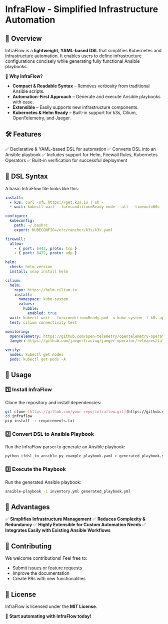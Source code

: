 # InfraFlow - Simplified Infrastructure Automation

## 🚀 Overview
InfraFlow is a **lightweight, YAML-based DSL** that simplifies Kubernetes and infrastructure automation. It enables users to define infrastructure configurations concisely while generating fully functional Ansible playbooks.

🔹 **Why InfraFlow?**
- **Compact & Readable Syntax** – Removes verbosity from traditional Ansible scripts.
- **Automation-First Approach** – Generate and execute Ansible playbooks with ease.
- **Extensible** – Easily supports new infrastructure components.
- **Kubernetes & Helm Ready** – Built-in support for k3s, Cilium, OpenTelemetry, and Jaeger.

## 🛠️ Features
✅ Declarative & YAML-based DSL for automation
✅ Converts DSL into an Ansible playbook
✅ Includes support for Helm, Firewall Rules, Kubernetes Operators
✅ Built-in verification for successful deployment

## 📜 DSL Syntax
A basic InfraFlow file looks like this:
```yaml
install:
  - k3s: curl -sfL https://get.k3s.io | sh -
  - wait: kubectl wait --for=condition=Ready node --all --timeout=60s

configure:
  kubeconfig:
    path: ~/.bashrc
    export: KUBECONFIG=/etc/rancher/k3s/k3s.yaml

firewall:
  allow:
    - { port: 6443, proto: tcp }
    - { port: 8472, proto: udp }

helm:
  check: helm version
  install: snap install helm

cilium:
  helm:
    repo: https://helm.cilium.io
    install:
      namespace: kube-system
      values:
        hubble:
          enabled: true
  wait: kubectl wait --for=condition=Ready pod -n kube-system -l k8s-app=cilium --timeout=300s
  test: cilium connectivity test

monitoring:
  OpenTelemetry: https://github.com/open-telemetry/opentelemetry-operator/releases/latest/download/opentelemetry-operator.yaml
  Jaeger: https://github.com/jaegertracing/jaeger-operator/releases/latest/download/jaeger-operator.yaml

verify:
  nodes: kubectl get nodes
  pods: kubectl get pods -A
```

## 🔧 Usage
### 1️⃣ Install InfraFlow
Clone the repository and install dependencies:
```bash
git clone [https://github.com/your-repo/infraflow.git](https://github.com/metagrati/InfraFlow)
cd infraflow
pip install -r requirements.txt
```

### 2️⃣ Convert DSL to Ansible Playbook
Run the InfraFlow parser to generate an Ansible playbook:
```bash
python ifdsl_to_ansible.py example_playbook.yaml > generated_playbook.yml
```

### 3️⃣ Execute the Playbook
Run the generated Ansible playbook:
```bash
ansible-playbook -i inventory.yml generated_playbook.yml
```

## 🎯 Advantages
✅ **Simplifies Infrastructure Management**
✅ **Reduces Complexity & Redundancy**
✅ **Highly Extensible for Custom Automation Needs**
✅ **Integrates Easily with Existing Ansible Workflows**

## 📌 Contributing
We welcome contributions! Feel free to:
- Submit issues or feature requests
- Improve the documentation
- Create PRs with new functionalities

## 📝 License
InfraFlow is licensed under the **MIT License**.

🚀 **Start automating with InfraFlow today!**
